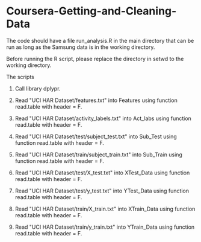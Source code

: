 Coursera-Getting-and-Cleaning-Data
==================================

The code should have a file run_analysis.R in the main directory that can be run as long as the Samsung data is in the working directory.

Before running the R script, please replace the directory in setwd to the working directory.

The scripts

1) Call library dplypr.

2) Read "UCI HAR Dataset/features.txt" into Features using function read.table with header = F.

3) Read "UCI HAR Dataset/activity_labels.txt" into Act_labs using function read.table with header = F.

4) Read "UCI HAR Dataset/test/subject_test.txt" into Sub_Test using function read.table with header = F.

5) Read "UCI HAR Dataset/train/subject_train.txt" into Sub_Train using function read.table with header = F.

6) Read "UCI HAR Dataset/test/X_test.txt" into XTest_Data using function read.table with header = F.

7) Read "UCI HAR Dataset/test/y_test.txt" into YTest_Data using function read.table with header = F.

8) Read "UCI HAR Dataset/train/X_train.txt" into XTrain_Data using function read.table with header = F.

9) Read "UCI HAR Dataset/train/y_train.txt" into YTrain_Data using function read.table with header = F.
